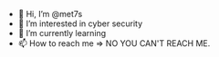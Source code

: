 - 👋 Hi, I’m @met7s
- 👀 I’m interested in cyber security
- 🌱 I’m currently learning 
- 📫 How to reach me => NO YOU CAN'T REACH ME. 

<!---
sumit461/sumit461 is a ✨ special ✨ repository because its `README.md` (this file) appears on your GitHub profile.
You can click the Preview link to take a look at your changes.
--->
